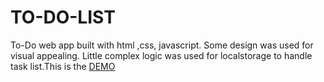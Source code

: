 # TO-DO-LIST
To-Do web app built with html ,css, javascript. Some design was used for visual appealing. Little complex logic was used for localstorage to handle task list.This is the [DEMO]([https://codepen.io/mmalik3/pen/YzBzRPB](https://tasksrecord.netlify.app/)https://tasksrecord.netlify.app/)
